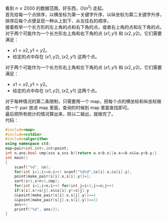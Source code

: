 看到 $n \leq 2000$ 的数据范围，好东西，$O(n^2)$ 走起。   
首先给每一个点排序，以横坐标为第一关键字升序，以纵坐标为第二关键字升序，排序后每个点便呈现一种从上到下、从左往右的顺序。    
接着枚举一个长方形的左上角的点和右下角的点，或者右上角的点和左下角的点。      
对于两个可能作为一个长方形左上角和右下角的点 $(x1,y1)$ 和 $(x2,y2)$，它们需要满足：
- $x1<x2,y1<y2$。
- 给定的点中存在 $(x1,y2),(x2,y1)$ 这两个点。

对于两个可能作为一个长方形右上角和左下角的点 $(x1,y1)$ 和 $(x2,y2)$，它们需要满足：
- $x1<x2,y1>y2$。
- 给定的点中存在 $(x1,y2),(x2,y1)$ 这两个点。     

对于每种情况的第二条限制，只需要用一个 map，把每个点的横坐标和纵坐标做成一个 pair 放进 map 里面，查询的时候到 map 里面查找即可。   
最后把所有统计的情况算出来，除以二输出，就做完了。    
代码：
```cpp
#include<map>
#include<cstdio>
#include<algorithm>
using namespace std;
map<pair<int,int>,int>point;
int n,ans;bool cmp(sss a,sss b){return a.x<b.x||a.x==b.x&&a.y<b.y;}
int main()
{
    scanf("%d", &n);
    for(int i=1;i<=n;i++) scanf("%d%d",&s[i].x,&s[i].y),
    point[make_pair(s[i].x,s[i].y)]=1;
    sort(s+1,s+n+1,cmp);
    for(int i=1;i<n;i++) for(int j=i+1;j<=n;j++)
    if(s[i].x!=s[j].x&&s[i].y!=s[j].y
    &&point[make_pair(s[i].x,s[j].y)]==1
    &&point[make_pair(s[j].x,s[i].y)]==1)
    ans++;
    printf("%d", ans/2);
}
```